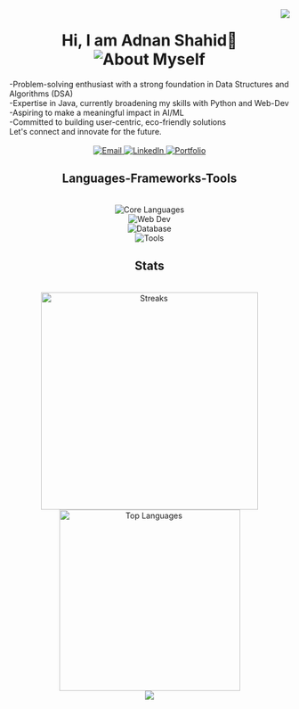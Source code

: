 <img align="right" src="https://visitor-badge.laobi.icu/badge?page_id=logically-nerd.logically-nerd" />
<h1 align="center">
    Hi, I am Adnan Shahid👋
  <br>
    <img src="https://readme-typing-svg.herokuapp.com?font=Fira+Code&size=35&pause=1000&center=true&vCenter=true&random=true&width=400&lines=A+Backend+Developer;An+AI%2FML+Enthusiast;A+Designer" alt="About Myself" />
</h1>

<div>
  -Problem-solving enthusiast with a strong foundation in Data Structures and Algorithms (DSA)<br>
  -Expertise in Java, currently broadening my skills with Python and Web-Dev<br>
  -Aspiring to make a meaningful impact in AI/ML<br>
  -Committed to building user-centric, eco-friendly solutions<br>
  Let's connect and innovate for the future.
</div>
<br>
<div align="center">
  <a href="mailto:adnansh2804@gmail.com" title="Email">
    <img src="https://img.shields.io/badge/Gmail-333333?style=for-the-badge&logo=gmail&logoColor=red" alt="Email">
  </a>
  <a href="https://www.linkedin.com/in/logically-nerd/" title="LinkedIn">
    <img src="https://img.shields.io/badge/LinkedIn-0077B5?style=for-the-badge&logo=linkedin&logoColor=white" alt="LinkedIn">
  </a>
  <a href="https://logically-nerd.co/" title="Portfolio">
    <img src="https://img.shields.io/badge/Portfolio-FF5722?style=for-the-badge&logo=todoist&logoColor=white" alt="Portfolio">
  </a>
</div>

<h2 align="center">
  Languages-Frameworks-Tools
</h2>
<br>
<div align="center">
  <img src="https://skillicons.dev/icons?i=java,py,c,cpp" title="Core Languages"><br>
  <img src="https://skillicons.dev/icons?i=html,css,tailwind,js,nodejs" title="Web Dev"><br>
  <img src="https://skillicons.dev/icons?i=mysql,mongodb" title="Database"><br>
  <img src="https://skillicons.dev/icons?i=linux,vscode,git,github,stackoverflow,figma" title="Tools">
</div>

<h2 align="center">Stats</h2>
<br>
<div align=center>
  <img width=390 src="https://github-readme-streak-stats.herokuapp.com/?user=logically-nerd&theme=tokyonight&border_radius=10&size_weight=0.5&count_weight=0.5&exclude_repo=github-readme-stats" alt="Streaks">
  <img width=325 src="https://github-readme-stats.vercel.app/api/top-langs/?username=logically-nerd&layout=compact&langs_count=8&theme=tokyonight&border_radius=10&size_weight=0.5&count_weight=0.5&exclude_repo=github-readme-stats" alt="Top Languages" >
  <br/>
  <img src="https://github-readme-stats.vercel.app/api?username=logically-nerd&show_icons=true&theme=tokyonight">
</div>
